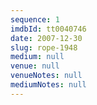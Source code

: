 ```yaml
---
sequence: 1
imdbId: tt0040746
date: 2007-12-30
slug: rope-1948
medium: null
venue: null
venueNotes: null
mediumNotes: null
---
```



